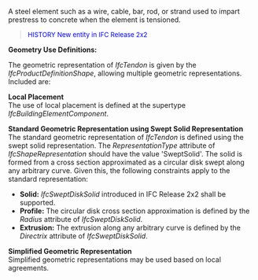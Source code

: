 ﻿A steel element such as a wire, cable, bar, rod, or strand used to impart prestress to concrete when the element is tensioned.

> <font color="#0000FF" size="-1"> HISTORY New entity in IFC
		Release 2x2 </font>

**Geometry Use Definitions:**

The geometric representation of _IfcTendon_ is given by the _IfcProductDefinitionShape_, allowing multiple geometric representations. Included are:

**Local Placement**  
The use of local placement is defined at the supertype _IfcBuildingElementComponent_.

**Standard Geometric Representation using Swept Solid
		Representation**  
The standard geometric representation of _IfcTendon_ is defined using the swept solid representation. The _RepresentationType_ attribute of _IfcShapeRepresentation_ should have the value 'SweptSolid'. The solid is formed from a cross section approximated as a circular disk swept along any arbitrary curve. Given this, the following constraints apply to the standard representation:

* **Solid:** _IfcSweptDiskSolid_ introduced in IFC Release 2x2 shall be supported. 
* **Profile:** The circular disk cross section approximation is defined by the _Radius_ attribute of _IfcSweptDiskSolid_. 
* **Extrusion:** The extrusion along any arbitrary curve is defined by the _Directrix_ attribute of _IfcSweptDiskSolid_. 

**Simplified Geometric Representation**  
Simplified geometric representations may be used based on local agreements.